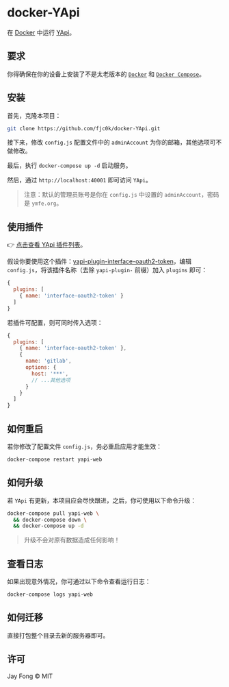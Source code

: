 # docker-YApi

在 [Docker](https://www.docker.com/) 中运行 [YApi](https://github.com/YMFE/yapi)。

## 要求

你得确保在你的设备上安装了不是太老版本的 [`Docker`](https://docs.docker.com/install/linux/docker-ce/centos/#install-docker-ce) 和 [`Docker Compose`](https://docs.docker.com/compose/install/)。

## 安装

首先，克隆本项目：

```bash
git clone https://github.com/fjc0k/docker-YApi.git
```

接下来，修改 `config.js` 配置文件中的 `adminAccount` 为你的邮箱，其他选项可不做修改。

最后，执行 `docker-compose up -d` 启动服务。

然后，通过 `http://localhost:40001` 即可访问 `YApi`。

> 注意：默认的管理员账号是你在 `config.js` 中设置的 `adminAccount`，密码是 `ymfe.org`。

## 使用插件

👉 [点击查看 YApi 插件列表](https://www.npmjs.com/search?q=yapi-plugin-)。

假设你要使用这个插件：[yapi-plugin-interface-oauth2-token](https://www.npmjs.com/package/yapi-plugin-interface-oauth2-token)，编辑 `config.js`，将该插件名称（去除 `yapi-plugin-` 前缀）加入 `plugins` 即可：

```js
{
  plugins: [
    { name: 'interface-oauth2-token' }
  ]
}
```

若插件可配置，则可同时传入选项：

```js
{
  plugins: [
    { name: 'interface-oauth2-token' },
    {
      name: 'gitlab',
      options: {
        host: '***',
        // ...其他选项
      }
    }
  ]
}
```

## 如何重启

若你修改了配置文件 `config.js`，务必重启应用才能生效：

```bash
docker-compose restart yapi-web
```

## 如何升级

若 `YApi` 有更新，本项目应会尽快跟进，之后，你可使用以下命令升级：

```bash
docker-compose pull yapi-web \
  && docker-compose down \
  && docker-compose up -d
```

> 升级不会对原有数据造成任何影响！

## 查看日志

如果出现意外情况，你可通过以下命令查看运行日志：

```bash
docker-compose logs yapi-web
```

## 如何迁移

直接打包整个目录去新的服务器即可。

## 许可

Jay Fong © MIT
